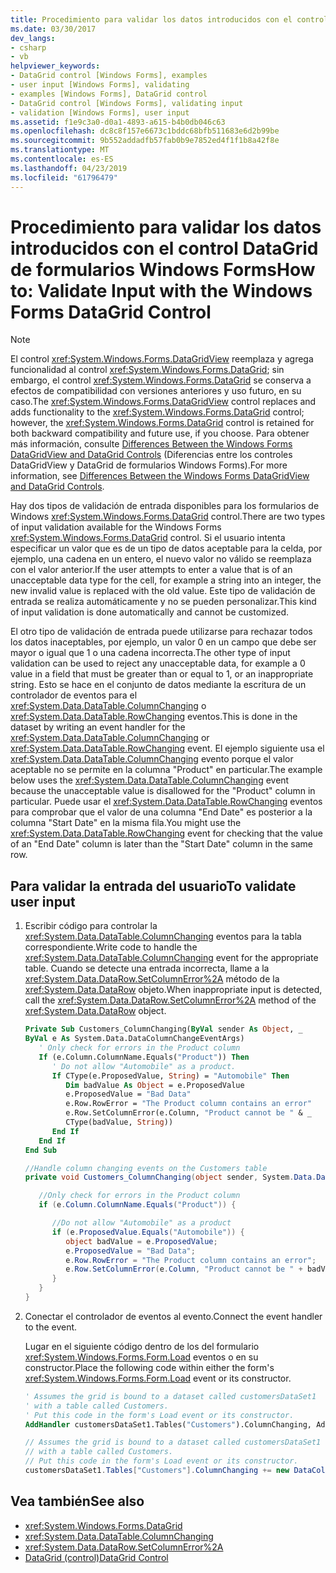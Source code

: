 ```yaml
---
title: Procedimiento para validar los datos introducidos con el control DataGrid de formularios Windows Forms
ms.date: 03/30/2017
dev_langs:
- csharp
- vb
helpviewer_keywords:
- DataGrid control [Windows Forms], examples
- user input [Windows Forms], validating
- examples [Windows Forms], DataGrid control
- DataGrid control [Windows Forms], validating input
- validation [Windows Forms], user input
ms.assetid: f1e9c3a0-d0a1-4893-a615-b4b0db046c63
ms.openlocfilehash: dc8c8f157e6673c1bddc68bfb511683e6d2b99be
ms.sourcegitcommit: 9b552addadfb57fab0b9e7852ed4f1f1b8a42f8e
ms.translationtype: MT
ms.contentlocale: es-ES
ms.lasthandoff: 04/23/2019
ms.locfileid: "61796479"
---
```

# <a name="how-to-validate-input-with-the-windows-forms-datagrid-control"></a><span data-ttu-id="43697-102">Procedimiento para validar los datos introducidos con el control DataGrid de formularios Windows Forms</span><span class="sxs-lookup"><span data-stu-id="43697-102">How to: Validate Input with the Windows Forms DataGrid Control</span></span>

> [!NOTE]
> <span data-ttu-id="43697-103">El control <xref:System.Windows.Forms.DataGridView> reemplaza y agrega funcionalidad al control <xref:System.Windows.Forms.DataGrid>; sin embargo, el control <xref:System.Windows.Forms.DataGrid> se conserva a efectos de compatibilidad con versiones anteriores y uso futuro, en su caso.</span><span class="sxs-lookup"><span data-stu-id="43697-103">The <xref:System.Windows.Forms.DataGridView> control replaces and adds functionality to the <xref:System.Windows.Forms.DataGrid> control; however, the <xref:System.Windows.Forms.DataGrid> control is retained for both backward compatibility and future use, if you choose.</span></span> <span data-ttu-id="43697-104">Para obtener más información, consulte [Differences Between the Windows Forms DataGridView and DataGrid Controls](differences-between-the-windows-forms-datagridview-and-datagrid-controls.md) (Diferencias entre los controles DataGridView y DataGrid de formularios Windows Forms).</span><span class="sxs-lookup"><span data-stu-id="43697-104">For more information, see [Differences Between the Windows Forms DataGridView and DataGrid Controls](differences-between-the-windows-forms-datagridview-and-datagrid-controls.md).</span></span>

<span data-ttu-id="43697-105">Hay dos tipos de validación de entrada disponibles para los formularios de Windows <xref:System.Windows.Forms.DataGrid> control.</span><span class="sxs-lookup"><span data-stu-id="43697-105">There are two types of input validation available for the Windows Forms <xref:System.Windows.Forms.DataGrid> control.</span></span> <span data-ttu-id="43697-106">Si el usuario intenta especificar un valor que es de un tipo de datos aceptable para la celda, por ejemplo, una cadena en un entero, el nuevo valor no válido se reemplaza con el valor anterior.</span><span class="sxs-lookup"><span data-stu-id="43697-106">If the user attempts to enter a value that is of an unacceptable data type for the cell, for example a string into an integer, the new invalid value is replaced with the old value.</span></span> <span data-ttu-id="43697-107">Este tipo de validación de entrada se realiza automáticamente y no se pueden personalizar.</span><span class="sxs-lookup"><span data-stu-id="43697-107">This kind of input validation is done automatically and cannot be customized.</span></span>

<span data-ttu-id="43697-108">El otro tipo de validación de entrada puede utilizarse para rechazar todos los datos inaceptables, por ejemplo, un valor 0 en un campo que debe ser mayor o igual que 1 o una cadena incorrecta.</span><span class="sxs-lookup"><span data-stu-id="43697-108">The other type of input validation can be used to reject any unacceptable data, for example a 0 value in a field that must be greater than or equal to 1, or an inappropriate string.</span></span> <span data-ttu-id="43697-109">Esto se hace en el conjunto de datos mediante la escritura de un controlador de eventos para el <xref:System.Data.DataTable.ColumnChanging> o <xref:System.Data.DataTable.RowChanging> eventos.</span><span class="sxs-lookup"><span data-stu-id="43697-109">This is done in the dataset by writing an event handler for the <xref:System.Data.DataTable.ColumnChanging> or <xref:System.Data.DataTable.RowChanging> event.</span></span> <span data-ttu-id="43697-110">El ejemplo siguiente usa el <xref:System.Data.DataTable.ColumnChanging> evento porque el valor aceptable no se permite en la columna "Product" en particular.</span><span class="sxs-lookup"><span data-stu-id="43697-110">The example below uses the <xref:System.Data.DataTable.ColumnChanging> event because the unacceptable value is disallowed for the "Product" column in particular.</span></span> <span data-ttu-id="43697-111">Puede usar el <xref:System.Data.DataTable.RowChanging> eventos para comprobar que el valor de una columna "End Date" es posterior a la columna "Start Date" en la misma fila.</span><span class="sxs-lookup"><span data-stu-id="43697-111">You might use the <xref:System.Data.DataTable.RowChanging> event for checking that the value of an "End Date" column is later than the "Start Date" column in the same row.</span></span>

## <a name="to-validate-user-input"></a><span data-ttu-id="43697-112">Para validar la entrada del usuario</span><span class="sxs-lookup"><span data-stu-id="43697-112">To validate user input</span></span>

1. <span data-ttu-id="43697-113">Escribir código para controlar la <xref:System.Data.DataTable.ColumnChanging> eventos para la tabla correspondiente.</span><span class="sxs-lookup"><span data-stu-id="43697-113">Write code to handle the <xref:System.Data.DataTable.ColumnChanging> event for the appropriate table.</span></span> <span data-ttu-id="43697-114">Cuando se detecte una entrada incorrecta, llame a la <xref:System.Data.DataRow.SetColumnError%2A> método de la <xref:System.Data.DataRow> objeto.</span><span class="sxs-lookup"><span data-stu-id="43697-114">When inappropriate input is detected, call the <xref:System.Data.DataRow.SetColumnError%2A> method of the <xref:System.Data.DataRow> object.</span></span>

    ```vb
    Private Sub Customers_ColumnChanging(ByVal sender As Object, _
    ByVal e As System.Data.DataColumnChangeEventArgs)
       ' Only check for errors in the Product column
       If (e.Column.ColumnName.Equals("Product")) Then
          ' Do not allow "Automobile" as a product.
          If CType(e.ProposedValue, String) = "Automobile" Then
             Dim badValue As Object = e.ProposedValue
             e.ProposedValue = "Bad Data"
             e.Row.RowError = "The Product column contains an error"
             e.Row.SetColumnError(e.Column, "Product cannot be " & _
             CType(badValue, String))
          End If
       End If
    End Sub
    ```

    ```csharp
    //Handle column changing events on the Customers table
    private void Customers_ColumnChanging(object sender, System.Data.DataColumnChangeEventArgs e) {

       //Only check for errors in the Product column
       if (e.Column.ColumnName.Equals("Product")) {

          //Do not allow "Automobile" as a product
          if (e.ProposedValue.Equals("Automobile")) {
             object badValue = e.ProposedValue;
             e.ProposedValue = "Bad Data";
             e.Row.RowError = "The Product column contains an error";
             e.Row.SetColumnError(e.Column, "Product cannot be " + badValue);
          }
       }
    }
    ```

2. <span data-ttu-id="43697-115">Conectar el controlador de eventos al evento.</span><span class="sxs-lookup"><span data-stu-id="43697-115">Connect the event handler to the event.</span></span>

    <span data-ttu-id="43697-116">Lugar en el siguiente código dentro de los del formulario <xref:System.Windows.Forms.Form.Load> eventos o en su constructor.</span><span class="sxs-lookup"><span data-stu-id="43697-116">Place the following code within either the form's <xref:System.Windows.Forms.Form.Load> event or its constructor.</span></span>

    ```vb
    ' Assumes the grid is bound to a dataset called customersDataSet1
    ' with a table called Customers.
    ' Put this code in the form's Load event or its constructor.
    AddHandler customersDataSet1.Tables("Customers").ColumnChanging, AddressOf Customers_ColumnChanging
    ```

    ```csharp
    // Assumes the grid is bound to a dataset called customersDataSet1
    // with a table called Customers.
    // Put this code in the form's Load event or its constructor.
    customersDataSet1.Tables["Customers"].ColumnChanging += new DataColumnChangeEventHandler(this.Customers_ColumnChanging);
    ```

## <a name="see-also"></a><span data-ttu-id="43697-117">Vea también</span><span class="sxs-lookup"><span data-stu-id="43697-117">See also</span></span>

- <xref:System.Windows.Forms.DataGrid>
- <xref:System.Data.DataTable.ColumnChanging>
- <xref:System.Data.DataRow.SetColumnError%2A>
- [<span data-ttu-id="43697-118">DataGrid (control)</span><span class="sxs-lookup"><span data-stu-id="43697-118">DataGrid Control</span></span>](datagrid-control-windows-forms.md)
